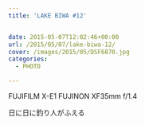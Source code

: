 ```yaml
---
title: 'LAKE BIWA #12'


date: 2015-05-07T12:02:46+00:00
url: /2015/05/07/lake-biwa-12/
cover: /images/2015/05/DSF6870.jpg
categories:
  - PHOTO

---
```

FUJIFILM X-E1 FUJINON XF35mm f/1.4

日に日に釣り人がふえる
